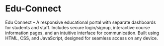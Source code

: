 # Edu-Connect
Edu Connect – A responsive educational portal with separate dashboards for students and staff. Includes secure login/signup, interactive course information pages, and an intuitive interface for communication. Built using HTML, CSS, and JavaScript, designed for seamless access on any device.
